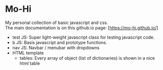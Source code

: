 # Mo-Hi

My personal collection of basic javascript and css.   
The main documentation is on this github.io page: [https://mo-hi.github.io/]

- test JS: Super light-weight javascript class for testing javascript code.
- b JS: Basis javascript and prototype functions.
- nav JS: Navbar / menubar with dropdowns
- HTML template
   - tables: Every array of object (list of dictionaries) is shown in a nice html table
